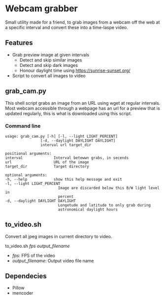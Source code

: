 # Webcam grabber

Small utility made for a friend, to grab images from a webcam off the web at
a specific interval and convert these into a time-laspe video.

## Features

* Grab preview image at given intervals
    * Detect and skip similar images
    * Detect and skip dark images
    * Honour daylight time using https://sunrise-sunset.org/
* Script to convert all images to video

## grab_cam.py

This shell script grabs an image from an URL using wget at regular intervals.
Most webcam accessible through a webpage has an url for a preview that is updated
regularly, this is what is downloaded using this script.

### Command line

    usage: grab_cam.py [-h] [-l, --light LIGHT_PERCENT]
                    [-d, --daylight DAYLIGHT DAYLIGHT]
                    interval url target_dir

    positional arguments:
    interval              Interval betewwn grabs, in secends
    url                   URL of the image
    target_dir            Target directory

    optional arguments:
    -h, --help            show this help message and exit
    -l, --light LIGHT_PERCENT
                            Image are discarded below this B/W light level in
                            percent
    -d, --daylight DAYLIGHT DAYLIGHT
                            Longetude and latitude to only grab during
                            astronomical daylight hours


## to_video.sh

Convert all jpeg images in current directory to video.

 to_video.sh *fps* *output_filename*

* *fps*: FPS of the video
* *output_filename*: Output video file name

## Dependecies

* Pillow
* mencoder
